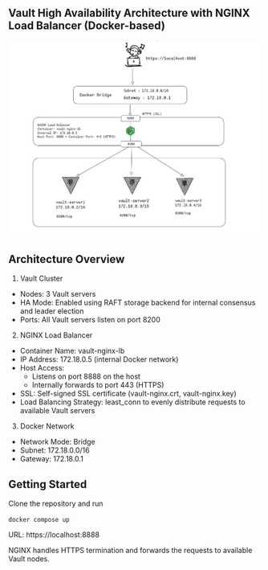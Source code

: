 ## Vault High Availability Architecture with NGINX Load Balancer (Docker-based)

![alt text](image.png)

## Architecture Overview

1. Vault Cluster

- Nodes: 3 Vault servers  
- HA Mode: Enabled using RAFT storage backend for internal consensus and leader election  
- Ports: All Vault servers listen on port 8200  

2. NGINX Load Balancer

- Container Name: vault-nginx-lb  
- IP Address: 172.18.0.5 (internal Docker network)  
- Host Access:  
  - Listens on port 8888 on the host  
  - Internally forwards to port 443 (HTTPS)  
- SSL: Self-signed SSL certificate (vault-nginx.crt, vault-nginx.key)  
- Load Balancing Strategy: least_conn to evenly distribute requests to available Vault servers

3. Docker Network

- Network Mode: Bridge  
- Subnet: 172.18.0.0/16  
- Gateway: 172.18.0.1  



## Getting Started

Clone the repository and run 

```docker compose up``` 

URL: https://localhost:8888

NGINX handles HTTPS termination and forwards the requests to available Vault nodes.

